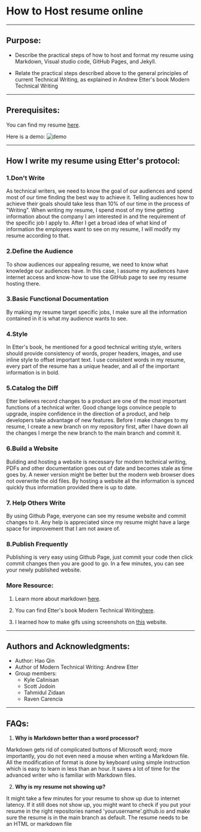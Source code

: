 # How to Host resume online
--------------------------------------------

## Purpose: 

- Describe the practical steps of how to host and format my resume using Markdown, Visual studio code, GitHub Pages, and Jekyll.  

- Relate the practical steps described above to the general principles of current Technical Writing, as explained in Andrew Etter's book Modern Technical Writing 

---------------------------------------------


## Prerequisites:
You can find my resume [here](https://qinh3uofm.github.io/Resume).

Here is a demo:
![demo](https://github.com/qinh3uofm/qinh3uofm.github.io/blob/main/ezgif.com-gif-maker.gif)

---------------------------------------------


## How I write my resume using Etter's protocol:

### 1.Don't Write 
As technical writers, we need to know the goal of our audiences and spend most of our time finding the best way to achieve it. Telling audiences how to achieve their goals should take less than 10% of our time in the process of "Writing". When writing my resume, I spend most of my time getting information about the company I am interested in and the requirement of the specific job I apply to. After I get a broad idea of what kind of information the employees want to see on my resume, I will modify my resume according to that.

### 2.Define the Audience
To show audiences our appealing resume, we need to know what knowledge our audiences have. In this case, I assume my audiences have internet access and know-how to use the GitHub page to see my resume hosting there.

### 3.Basic Functional Documentation
By making my resume target specific jobs, I make sure all the information contained in it is what my audience wants to see.

### 4.Style
In Etter's book, he mentioned for a good technical writing style, writers should provide consistency of words, proper headers, images, and use inline style to offset important text. I use consistent words in my resume, every part of the resume has a unique header, and all of the important information is in bold.

### 5.Catalog the Diff
Etter believes record changes to a product are one of the most important functions of a technical writer. Good change logs convince people to upgrade, inspire confidence in the direction of a product, and help developers take advantage of new features. Before I make changes to my resume, I create a new branch on my repository first, after I have down all the changes I merge the new branch to the main branch and commit it.

### 6.Build a Website
Building and hosting a website is necessary for modern technical writing, PDFs and other documentation goes out of date and becomes stale as time goes by. A newer version might be better but the modern web browser does not overwrite the old files. By hosting a website all the information is synced quickly thus information provided there is up to date.

### 7. Help Others Write
By using Github Page, everyone can see my resume website and commit changes to it. Any help is appreciated since my resume might have a large space for improvement that I am not aware of.

### 8.Publish Frequently
Publishing is very easy using Github Page, just commit your code then click commit changes then you are good to go. In a few minutes, you can see your newly published website.

### More Resource:
1. Learn more about markdown [here](https://www.markdowntutorial.com).

2. You can find Etter's book Modern Technical Writing[here](https://github.com/qinh3uofm/qinh3uofm.github.io/blob/main/Andrew_Etter_-_Modern_Technical_Writing__An_Introduction_to_Software_Documentation_2016.epub).

3. I learned how to make gifs using screenshots on [this](https://ezgif.com/maker) website.

---------------------------------------------


## Authors and Acknowledgments:

- Author: Hao Qin
- Author of Modern Technical Writing: Andrew Etter
- Group members:
   - Kyle Calinisan
   - Scott Jodoin
   - Tahmidul Zidaan
   - Raven Carencia

---------------------------------------------


## FAQs:
1. **Why is Markdown better than a word processor?**


Markdown gets rid of complicated buttons of Microsoft word; more importantly, you do not even need a mouse when writing a Markdown file. All the modification of format is done by keyboard using simple instruction which is easy to learn in less than an hour. It saves a lot of time for the advanced writer who is familiar with Markdown files. 


2. **Why is my resume not showing up?**


It might take a few minutes for your resume to show up due to internet latency. If it still does not show up, you might want to check if you put your resume in the right repositories named 'yourusername'.github.io and make sure the resume is in the main branch as default. The resume needs to be an HTML or markdown file


